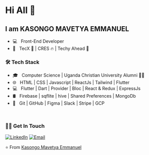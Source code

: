 # Hi All 👋

## I am KASONGO MAVETYA EMMANUEL


- 💻 &nbsp; Front-End Developer
- 💼 &nbsp; TecX 🥇 | CRES 🔥 | Techy Ahead 🤩

<h3>🛠 Tech Stack</h3>

- 🎓 &nbsp; Computer Science | Uganda Christian University Alumni 🧑‍🎓
- 🌐 &nbsp; HTML | CSS | Javascript | ReactJs | Tailwind | Flutter
- 💻 &nbsp; Flutter | Dart | Provider | Bloc | React & Redux | ExpressJs
- 🛢 &nbsp; Firebase | sqflite | hive | Shared Preferences | MongoDb
- 🔧 &nbsp; Git | GitHub | Figma | Slack | Stripe | GCP

<br/>

<h3> 🤝🏻 Get In Touch </h3>

<p align="left">
<a href="https://www.linkedin.com/in/kasongo-mavetya-emmanuel-67087015b/"><img alt="LinkedIn" src="https://img.shields.io/badge/LinkedIn-kasongomavetyaemmanuel-blue?style=flat-square&logo=linkedin"></a>
<a href="mailto:kasongomavetyaemmanuel012@gmail.com"><img alt="Email" src="https://img.shields.io/badge/Email-kasongomavetyaemmanuel012@gmail.com-blue?style=flat-square&logo=Microsoft%20outlook"></a>
</p>

⭐️ From [Kasongo Mavetya Emmanuel](https://github.com/kasongo-mavetya-emmanuel)
